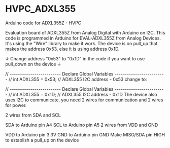 # HVPC_ADXL355
Arduino code for ADXL355Z - HVPC

Evaluation board of ADXL355Z from Analog Digital with Arduino on I2C. This code is programmed in Arduino for EVAL-ADXL355Z from Analog Devices. It's using the "Wire" library to make it work. The device is on pull_up that makes the address 0x53, else it is using address 0x1D.

↓ Change address "0x53" to "0x1D" in the code if you want to use pull_down on the device ↓

// ------------------------- Declare Global Variables ------------------------- // 
int ADXL355 = 0x53;                     // ADXL355 I2C address - 0x53
change to:

// ------------------------- Declare Global Variables ------------------------- // 
int ADXL355 = 0x1D;                     // ADXL355 I2C address - 0x1D
The device also uses I2C to communicate, you need 2 wires for communication and 2 wires for power.

2 wires from SDA and SCL

SDA to Arduino pin A4
SCL to Arduino pin A5
2 wires from VDD and GND

VDD to Arduino pin 3.3V
GND to Arduino pin GND
Make MISO/SDA pin HIGH to establish a pull_up on the device
